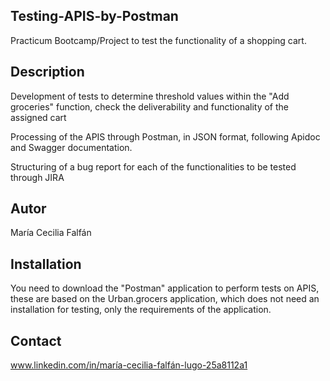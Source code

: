 ## Testing-APIS-by-Postman
Practicum Bootcamp/Project to test the functionality of a shopping cart.

## Description
Development of tests to determine threshold values within the "Add groceries" function, check the deliverability and functionality of the assigned cart 

Processing of the APIS through Postman, in JSON format, following Apidoc and Swagger documentation. 

Structuring of a bug report for each of the functionalities to be tested through JIRA

## Autor
María Cecilia Falfán

## Installation
You need to download the "Postman" application to perform tests on APIS, these are based on the Urban.grocers application, which does not need an installation for testing, only the requirements of the application. 

## Contact
www.linkedin.com/in/maría-cecilia-falfán-lugo-25a8112a1
